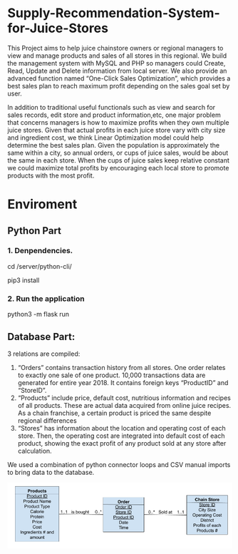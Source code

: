 # Supply-Recommendation-System-for-Juice-Stores
This Project aims to help juice chainstore owners or regional managers to view and manage products and sales of all stores in this regional. We build the management system with MySQL and PHP so managers could Create, Read, Update and Delete information from local server. We also provide an advanced function named “One-Click Sales Optimization”, which provides a best sales plan to reach maximum profit depending on the sales goal set by user.

In addition to traditional useful functionals such as view and search for sales records, edit store and product information,etc, one major problem that concerns managers is how to maximize profits when they own multiple juice stores. Given that actual profits in each juice store vary with city size and ingredient cost, we think Linear Optimization model could help determine the best sales plan. Given the population is approximately the same within a city, so annual orders, or cups of juice sales, would be about the same in each store. When the cups of juice sales keep relative constant we could maximize total profits by encouraging each local store to promote products with the most profit.
# Enviroment
## Python Part
### 1. Denpendencies.
cd /server/python-cli/

pip3 install

### 2. Run the application
python3 -m flask run

## Database Part:
3 relations are compiled: 
1.	“Orders” contains transaction history from all stores. One order relates to exactly one sale of one product. 10,000 transactions data are generated for entire year 2018. It contains foreign keys “ProductID” and “StoreID”.
2.	“Products” include price, default cost, nutritious information and recipes of all products. These are actual data acquired from online juice recipes. As a chain franchise, a certain product is priced the same despite regional differences
3.	“Stores” has information about the location and operating cost of each store. Then, the operating cost are integrated into default cost of each product, showing the exact profit of any product sold at any store after calculation.

We used a combination of python connector loops and CSV manual imports to bring data to the database.


![ER Diagram](https://github.com/yanz4/Supply-Recommendation-System-for-Juice-Stores/blob/master/ER%20DIAGRAM.png?raw=true)



